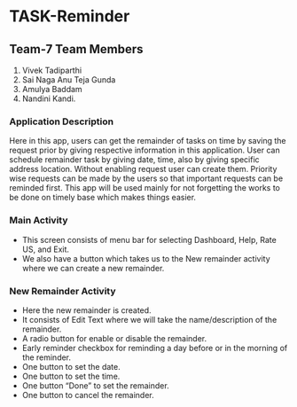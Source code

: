 # TASK-Reminder

## Team-7 Team Members
1. Vivek Tadiparthi
2. Sai Naga Anu Teja Gunda
3. Amulya Baddam
4. Nandini Kandi.

### Application Description
Here in this app, users can get the remainder of tasks on time by saving the request prior by giving respective information in this application. User can schedule remainder task by giving date, time, also by giving specific address location. Without enabling request user can create them. Priority wise requests can be made by the users so that important requests can be reminded first. This app will be used mainly for not forgetting the works to be done on timely base which makes things easier.

### Main Activity
- This screen consists of menu bar for selecting Dashboard, Help, Rate US, and Exit.
- We also have a button which takes us to the New remainder activity where we can create a new remainder.

### New Remainder Activity
- Here the new remainder is created.
-	It consists of Edit Text where we will take the name/description of the remainder.
-	A radio button for enable or disable the remainder.
-	Early reminder checkbox for reminding a day before or in the morning of the reminder.
-	One button to set the date.
-	One button to set the time.
-	One button “Done” to set the remainder.
- One button to cancel the remainder.	



